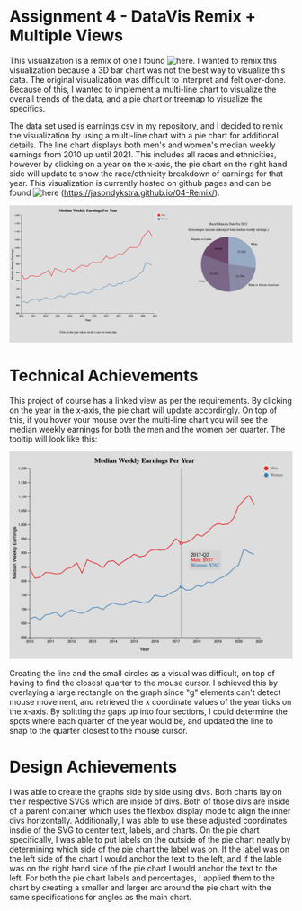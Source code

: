 Assignment 4 - DataVis Remix + Multiple Views
===

This visualization is a remix of one I found ![here](https://www.reddit.com/r/dataisbeautiful/comments/luz3es/median_us_weekly_earnings_by_sex_raceethnicity/). I wanted to remix this visualization because a 3D bar chart was not the best way to visualize this data. The original visualization was difficult to interpret and felt over-done. Because of this, I wanted to implement a multi-line chart to visualize the overall trends of the data, and a pie chart or treemap to visualize the specifics.

The data set used is earnings.csv in my repository, and I decided to remix the visualization by using a multi-line chart with a pie chart for additional details. The line chart displays both men's and women's median weekly earnings from 2010 up until 2021. This includes all races and ethnicities, however by clicking on a year on the x-axis, the pie chart on the right hand side will update to show the race/ethnicity breakdown of earnings for that year. This visualization is currently hosted on github pages and can be found ![here](https://jasondykstra.github.io/04-Remix/) (https://jasondykstra.github.io/04-Remix/).

![Picture of main page of visualization](img/main.png)

# Technical Achievements
This project of course has a linked view as per the requirements. By clicking on the year in the x-axis, the pie chart will update accordingly. On top of this, if you hover your mouse over the multi-line chart you will see the median weekly earnings for both the men and the women per quarter. The tooltip will look like this:

![Picture of hovering over multi-line chart](img/hover.png)

Creating the line and the small circles as a visual was difficult, on top of having to find the closest quarter to the mouse cursor. I achieved this by overlaying a large rectangle on the graph since "g" elements can't detect mouse movement, and retrieved the x coordinate values of the year ticks on the x-axis. By splitting the gaps up into four sections, I could determine the spots where each quarter of the year would be, and updated the line to snap to the quarter closest to the mouse cursor. 

# Design Achievements
I was able to create the graphs side by side using divs. Both charts lay on their respective SVGs which are inside of divs. Both of those divs are inside of a parent container which uses the flexbox display mode to align the inner divs horizontally. Additionally, I was able to use these adjusted coordinates insdie of the SVG to center text, labels, and charts. On the pie chart specifically, I was able to put labels on the outside of the pie chart neatly by determining which side of the pie chart the label was on. If the label was on the left side of the chart I would anchor the text to the left, and if the lable was on the right hand side of the pie chart I would anchor the text to the left. For both the pie chart labels and percentages, I applied them to the chart by creating a smaller and larger arc around the pie chart with the same specifications for angles as the main chart. 

